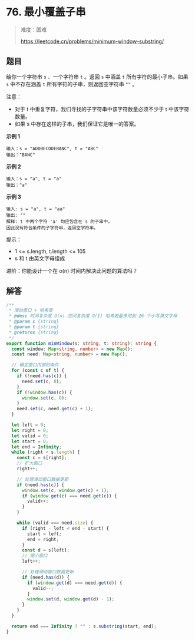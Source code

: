 # 76. 最小覆盖子串

> 难度：困难
>
> https://leetcode.cn/problems/minimum-window-substring/

## 题目

给你一个字符串 `s` 、一个字符串 `t` 。返回 `s` 中涵盖 `t` 所有字符的最小子串。如果 `s` 中不存在涵盖 `t` 所有字符的子串，则返回空字符串 `""` 。

注意：

- 对于 t 中重复字符，我们寻找的子字符串中该字符数量必须不少于 t 中该字符数量。
- 如果 s 中存在这样的子串，我们保证它是唯一的答案。

**示例 1**

``` 
输入：s = "ADOBECODEBANC", t = "ABC"
输出："BANC"
```

**示例 2**

```
输入：s = "a", t = "a"
输出："a"
```

**示例 3**

```
输入: s = "a", t = "aa"
输出: ""
解释: t 中两个字符 'a' 均应包含在 s 的子串中，
因此没有符合条件的子字符串，返回空字符串。
```

提示：

- 1 <= s.length, t.length <= 105
- s 和 t 由英文字母组成

进阶：你能设计一个在 o(n) 时间内解决此问题的算法吗？

## 解答

```typescript
/**
 * 滑动窗口 + 哈希表
 * @desc 时间复杂度 O(n) 空间复杂度 O(1) 哈希表最多用到 26 个小写英文字母
 * @param s {string}
 * @param t {string}
 * @returns {string}
 */
export function minWindow(s: string, t: string): string {
  const window: Map<string, number> = new Map();
  const need: Map<string, number> = new Map();

  // 确定窗口内部的条件
  for (const c of t) {
    if (!need.has(c)) {
      need.set(c, 0);
    }
    if (!window.has(c)) {
      window.set(c, 0);
    }
    need.set(c, need.get(c) + 1);
  }

  let left = 0;
  let right = 0;
  let valid = 0;
  let start = 0;
  let end = Infinity;
  while (right < s.length) {
    const c = s[right];
    // 扩大窗口
    right++;

    // 处理滑动窗口数据更新
    if (need.has(c)) {
      window.set(c, window.get(c) + 1);
      if (window.get(c) === need.get(c)) {
        valid++;
      }
    }

    while (valid === need.size) {
      if (right - left < end - start) {
        start = left;
        end = right;
      }
      const d = s[left];
      // 缩小窗口
      left++;

      // 处理滑动窗口数据更新
      if (need.has(d)) {
        if (window.get(d) === need.get(d)) {
          valid--;
        }
        window.set(d, window.get(d) - 1);
      }
    }
  }

  return end === Infinity ? "" : s.substring(start, end);
}
```
